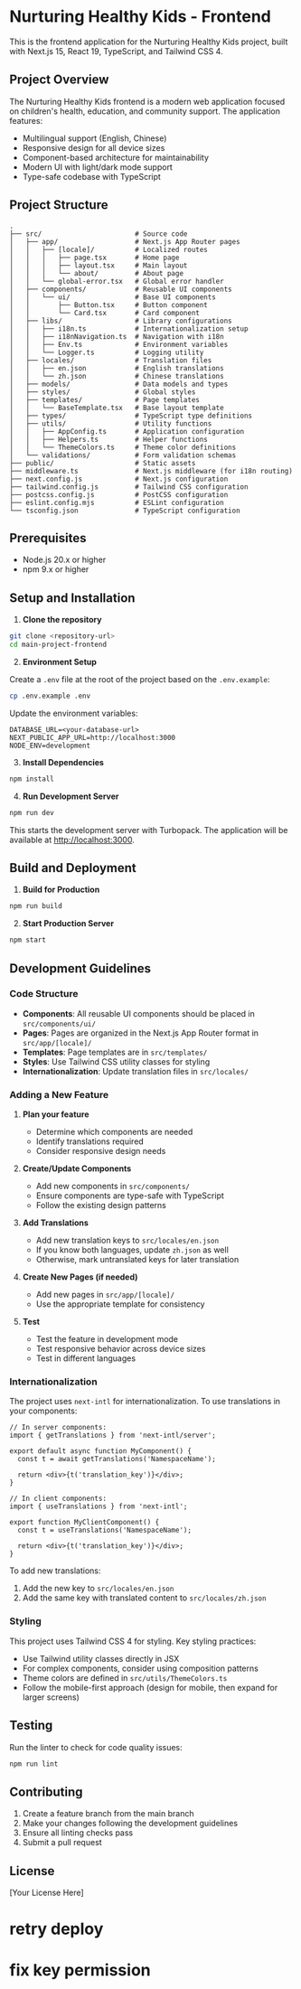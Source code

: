 # Nurturing Healthy Kids - Frontend

This is the frontend application for the Nurturing Healthy Kids project, built with Next.js 15, React 19, TypeScript, and Tailwind CSS 4.

## Project Overview

The Nurturing Healthy Kids frontend is a modern web application focused on children's health, education, and community support. The application features:

- Multilingual support (English, Chinese)
- Responsive design for all device sizes
- Component-based architecture for maintainability
- Modern UI with light/dark mode support
- Type-safe codebase with TypeScript

## Project Structure

```
.
├── src/                       # Source code
│   ├── app/                   # Next.js App Router pages
│   │   ├── [locale]/          # Localized routes
│   │   │   ├── page.tsx       # Home page
│   │   │   ├── layout.tsx     # Main layout
│   │   │   └── about/         # About page
│   │   └── global-error.tsx   # Global error handler
│   ├── components/            # Reusable UI components
│   │   └── ui/                # Base UI components
│   │       ├── Button.tsx     # Button component
│   │       └── Card.tsx       # Card component
│   ├── libs/                  # Library configurations
│   │   ├── i18n.ts            # Internationalization setup
│   │   ├── i18nNavigation.ts  # Navigation with i18n
│   │   ├── Env.ts             # Environment variables
│   │   └── Logger.ts          # Logging utility
│   ├── locales/               # Translation files
│   │   ├── en.json            # English translations
│   │   └── zh.json            # Chinese translations
│   ├── models/                # Data models and types
│   ├── styles/                # Global styles
│   ├── templates/             # Page templates
│   │   └── BaseTemplate.tsx   # Base layout template
│   ├── types/                 # TypeScript type definitions
│   ├── utils/                 # Utility functions
│   │   ├── AppConfig.ts       # Application configuration
│   │   ├── Helpers.ts         # Helper functions
│   │   └── ThemeColors.ts     # Theme color definitions
│   └── validations/           # Form validation schemas
├── public/                    # Static assets
├── middleware.ts              # Next.js middleware (for i18n routing)
├── next.config.js             # Next.js configuration
├── tailwind.config.js         # Tailwind CSS configuration
├── postcss.config.js          # PostCSS configuration
├── eslint.config.mjs          # ESLint configuration
└── tsconfig.json              # TypeScript configuration
```

## Prerequisites

- Node.js 20.x or higher
- npm 9.x or higher

## Setup and Installation

1. **Clone the repository**

```bash
git clone <repository-url>
cd main-project-frontend
```

2. **Environment Setup**

Create a `.env` file at the root of the project based on the `.env.example`:

```bash
cp .env.example .env
```

Update the environment variables:

```
DATABASE_URL=<your-database-url>
NEXT_PUBLIC_APP_URL=http://localhost:3000
NODE_ENV=development
```

3. **Install Dependencies**

```bash
npm install
```

4. **Run Development Server**

```bash
npm run dev
```

This starts the development server with Turbopack. The application will be available at [http://localhost:3000](http://localhost:3000).

## Build and Deployment

1. **Build for Production**

```bash
npm run build
```

2. **Start Production Server**

```bash
npm start
```

## Development Guidelines

### Code Structure

- **Components**: All reusable UI components should be placed in `src/components/ui/`
- **Pages**: Pages are organized in the Next.js App Router format in `src/app/[locale]/`
- **Templates**: Page templates are in `src/templates/`
- **Styles**: Use Tailwind CSS utility classes for styling
- **Internationalization**: Update translation files in `src/locales/`

### Adding a New Feature

1. **Plan your feature**
   - Determine which components are needed
   - Identify translations required
   - Consider responsive design needs

2. **Create/Update Components**
   - Add new components in `src/components/`
   - Ensure components are type-safe with TypeScript
   - Follow the existing design patterns

3. **Add Translations**
   - Add new translation keys to `src/locales/en.json`
   - If you know both languages, update `zh.json` as well
   - Otherwise, mark untranslated keys for later translation

4. **Create New Pages (if needed)**
   - Add new pages in `src/app/[locale]/`
   - Use the appropriate template for consistency

5. **Test**
   - Test the feature in development mode
   - Test responsive behavior across device sizes
   - Test in different languages

### Internationalization

The project uses `next-intl` for internationalization. To use translations in your components:

```tsx
// In server components:
import { getTranslations } from 'next-intl/server';

export default async function MyComponent() {
  const t = await getTranslations('NamespaceName');
  
  return <div>{t('translation_key')}</div>;
}

// In client components:
import { useTranslations } from 'next-intl';

export function MyClientComponent() {
  const t = useTranslations('NamespaceName');
  
  return <div>{t('translation_key')}</div>;
}
```

To add new translations:
1. Add the new key to `src/locales/en.json`
2. Add the same key with translated content to `src/locales/zh.json`

### Styling

This project uses Tailwind CSS 4 for styling. Key styling practices:

- Use Tailwind utility classes directly in JSX
- For complex components, consider using composition patterns
- Theme colors are defined in `src/utils/ThemeColors.ts`
- Follow the mobile-first approach (design for mobile, then expand for larger screens)

## Testing

Run the linter to check for code quality issues:

```bash
npm run lint
```

## Contributing

1. Create a feature branch from the main branch
2. Make your changes following the development guidelines
3. Ensure all linting checks pass
4. Submit a pull request
## License

[Your License Here]
# retry deploy
# fix key permission
